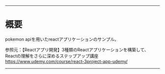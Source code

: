 ***
# 概要
pokemon apiを用いたreactアプリケーションのサンプル。

参照元：【Reactアプリ開発】3種類のReactアプリケーションを構築して、Reactの理解をさらに深めるステップアップ講座
https://www.udemy.com/course/react-3project-app-udemy/

***